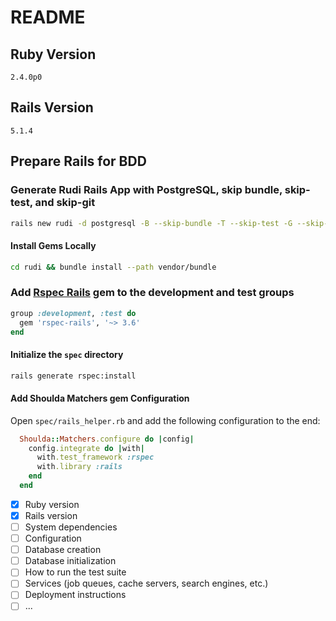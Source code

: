 # README

## Ruby Version
`2.4.0p0`

## Rails Version
`5.1.4`

## Prepare Rails for BDD
### Generate Rudi Rails App with PostgreSQL, skip bundle, skip-test, and skip-git
```bash
rails new rudi -d postgresql -B --skip-bundle -T --skip-test -G --skip-git
```

#### Install Gems Locally
```bash
cd rudi && bundle install --path vendor/bundle
```

### Add [Rspec Rails](https://github.com/rspec/rspec-rails) gem to the development and test groups
```ruby
group :development, :test do
  gem 'rspec-rails', '~> 3.6'
end
```

#### Initialize the `spec` directory
```bash
rails generate rspec:install
```

#### Add Shoulda Matchers gem Configuration
Open `spec/rails_helper.rb` and add the following configuration to the end:
```ruby
  Shoulda::Matchers.configure do |config|
    config.integrate do |with|
      with.test_framework :rspec
      with.library :rails
    end
  end
```

- [x] Ruby version
- [x] Rails version
- [ ] System dependencies
- [ ] Configuration
- [ ] Database creation
- [ ] Database initialization
- [ ] How to run the test suite
- [ ] Services (job queues, cache servers, search engines, etc.)
- [ ] Deployment instructions
- [ ] ...